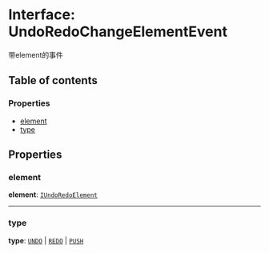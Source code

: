 # Interface: UndoRedoChangeElementEvent

带element的事件

## Table of contents

### Properties

* [element](/auto-docs/fixed-layout-editor/interfaces/UndoRedoChangeElementEvent.md#element)
* [type](/auto-docs/fixed-layout-editor/interfaces/UndoRedoChangeElementEvent.md#type)

## Properties

### element

**element**: [`IUndoRedoElement`](/auto-docs/fixed-layout-editor/interfaces/IUndoRedoElement.md)

***

### type

**type**: [`UNDO`](/auto-docs/fixed-layout-editor/enums/UndoRedoChangeType.md#undo) | [`REDO`](/auto-docs/fixed-layout-editor/enums/UndoRedoChangeType.md#redo) | [`PUSH`](/auto-docs/fixed-layout-editor/enums/UndoRedoChangeType.md#push)
